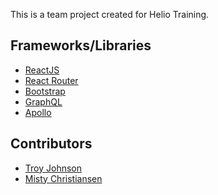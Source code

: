 This is a team project created for Helio Training.

## Frameworks/Libraries
- <a href="https://reactjs.org/">ReactJS</a>
- <a  href="https://reacttraining.com/react-router/">React Router</a>
- <a href="http://getbootstrap.com/">Bootstrap</a>
- <a href="http://graphql.org/">GraphQL</a>
- <a href="https://www.apollographql.com/">Apollo</a>

## Contributors
- <a href="https://github.com/troy-johnson">Troy Johnson</a>
- <a href="https://github.com/mistychris6">Misty Christiansen</a>
